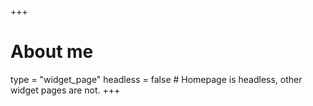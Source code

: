 +++
# About me
type = "widget_page"
headless = false  # Homepage is headless, other widget pages are not.
+++
